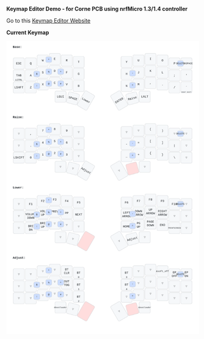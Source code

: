 **Keymap Editor Demo - for Corne PCB using nrfMicro 1.3/1.4 controller**

Go to this [Keymap Editor Website](https://nickcoutsos.github.io/keymap-editor/)

**Current Keymap**

![](./keymap-drawer/corne.svg)
